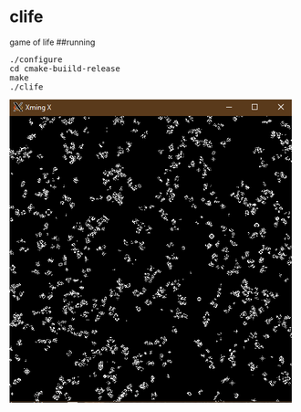 # clife
game of life
##running
<pre>
./configure
cd cmake-buiild-release
make
./clife
</pre>
![sample.png](./sample.png?raw=true)
